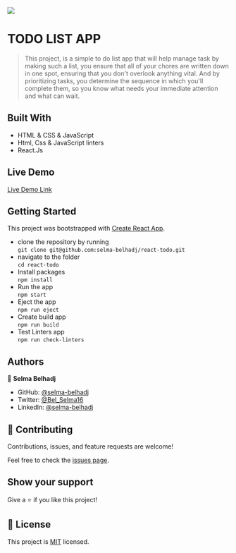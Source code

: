 ![](https://img.shields.io/badge/Microverse-blueviolet)

# TODO LIST APP

> This project, is a simple to do list app that will help manage task by making such a list, you ensure that all of your chores are written down in one spot, ensuring that you don't overlook anything vital. And by prioritizing tasks, you determine the sequence in which you'll complete them, so you know what needs your immediate attention and what can wait.



## Built With
- HTML & CSS & JavaScript
- Html, Css & JavaScript linters
- React.Js

## Live Demo 

[Live Demo Link](selmab-react-template.netlify.app)


## Getting Started

This project was bootstrapped with [Create React App](https://github.com/facebook/create-react-app).


- clone the repository by running\
    `git clone git@github.com:selma-belhadj/react-todo.git`
- navigate to the folder\
    `cd react-todo`
- Install packages\
    `npm install`
- Run the app\
    `npm start`
- Eject the app\
    `npm run eject`
- Create build app\
    `npm run build`
- Test Linters app\
    `npm run check-linters`

## Authors

👤 **Selma Belhadj**

- GitHub: [@selma-belhadj](https://github.com/selma-belhadj)
- Twitter: [@Bel_Selma16](https://twitter.com/Bel_Selma16)
- LinkedIn: [@selma-belhadj](https://www.linkedin.com/in/selma-belhadj/)


## 🤝 Contributing

Contributions, issues, and feature requests are welcome!

Feel free to check the [issues page](../../issues/).

## Show your support

Give a ⭐️ if you like this project!

## 📝  License
This project is [MIT](./MIT.md) licensed.
